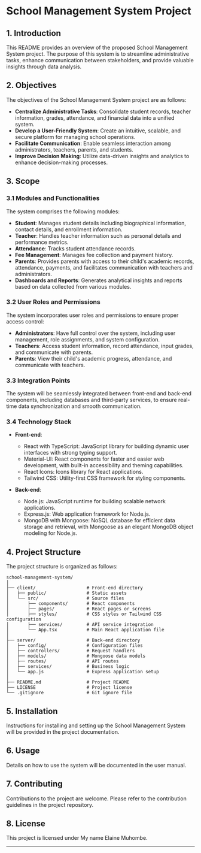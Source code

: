# School Management System Project

## 1. Introduction
This README provides an overview of the proposed School Management System project. The purpose of this system is to streamline administrative tasks, enhance communication between stakeholders, and provide valuable insights through data analysis.

## 2. Objectives
The objectives of the School Management System project are as follows:
- **Centralize Administrative Tasks**: Consolidate student records, teacher information, grades, attendance, and financial data into a unified system.
- **Develop a User-Friendly System**: Create an intuitive, scalable, and secure platform for managing school operations.
- **Facilitate Communication**: Enable seamless interaction among administrators, teachers, parents, and students.
- **Improve Decision Making**: Utilize data-driven insights and analytics to enhance decision-making processes.

## 3. Scope
### 3.1 Modules and Functionalities
The system comprises the following modules:
- **Student**: Manages student details including biographical information, contact details, and enrollment information.
- **Teacher**: Handles teacher information such as personal details and performance metrics.
- **Attendance**: Tracks student attendance records.
- **Fee Management**: Manages fee collection and payment history.
- **Parents**: Provides parents with access to their child's academic records, attendance, payments, and facilitates communication with teachers and administrators.
- **Dashboards and Reports**: Generates analytical insights and reports based on data collected from various modules.

### 3.2 User Roles and Permissions
The system incorporates user roles and permissions to ensure proper access control:
- **Administrators**: Have full control over the system, including user management, role assignments, and system configuration.
- **Teachers**: Access student information, record attendance, input grades, and communicate with parents.
- **Parents**: View their child's academic progress, attendance, and communicate with teachers.
  
### 3.3 Integration Points
The system will be seamlessly integrated between front-end and back-end components, including databases and third-party services, to ensure real-time data synchronization and smooth communication.

### 3.4 Technology Stack
- **Front-end**: 
  - React with TypeScript: JavaScript library for building dynamic user interfaces with strong typing support.
  - Material-UI: React components for faster and easier web development, with built-in accessibility and theming capabilities.
  - React Icons: Icons library for React applications.
  - Tailwind CSS: Utility-first CSS framework for styling components.
  
- **Back-end**:
  - Node.js: JavaScript runtime for building scalable network applications.
  - Express.js: Web application framework for Node.js.
  - MongoDB with Mongoose: NoSQL database for efficient data storage and retrieval, with Mongoose as an elegant MongoDB object modeling for Node.js.

## 4. Project Structure
The project structure is organized as follows:

```
school-management-system/
│
├── client/                   # Front-end directory
│   ├── public/               # Static assets
│   └── src/                  # Source files
│       ├── components/       # React components
│       ├── pages/            # React pages or screens
│       ├── styles/           # CSS styles or Tailwind CSS configuration
│       ├── services/         # API service integration
│       └── App.tsx           # Main React application file
│
├── server/                   # Back-end directory
│   ├── config/               # Configuration files
│   ├── controllers/          # Request handlers
│   ├── models/               # Mongoose data models
│   ├── routes/               # API routes
│   ├── services/             # Business logic
│   └── app.js                # Express application setup
│
├── README.md                 # Project README
├── LICENSE                   # Project license
└── .gitignore                # Git ignore file
```

## 5. Installation
Instructions for installing and setting up the School Management System will be provided in the project documentation.

## 6. Usage
Details on how to use the system will be documented in the user manual.

## 7. Contributing
Contributions to the project are welcome. Please refer to the contribution guidelines in the project repository.

## 8. License
This project is licensed under My name Elaine Muhombe.

---

